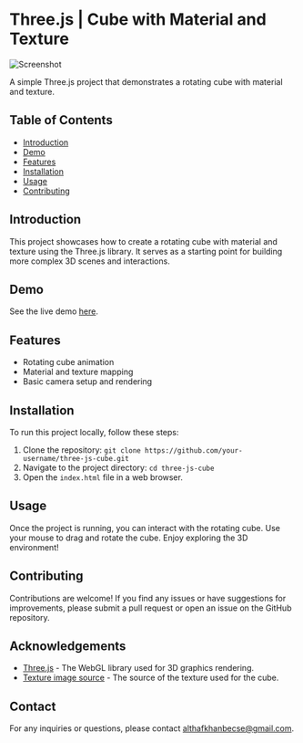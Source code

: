 # Three.js | Cube with Material and Texture

![Screenshot]([screenshot.png](https://github.com/althafkhan2107/Quick-3D-Shape-Three-js/assets/98469857/fd0475a1-40b8-4a8c-bd12-2818a9aa09e6))

A simple Three.js project that demonstrates a rotating cube with material and texture.

## Table of Contents

- [Introduction](#introduction)
- [Demo](#demo)
- [Features](#features)
- [Installation](#installation)
- [Usage](#usage)
- [Contributing](#contributing)

## Introduction

This project showcases how to create a rotating cube with material and texture using the Three.js library. It serves as a starting point for building more complex 3D scenes and interactions.

## Demo

See the live demo [here](https://example.com).

## Features

- Rotating cube animation
- Material and texture mapping
- Basic camera setup and rendering

## Installation

To run this project locally, follow these steps:

1. Clone the repository: `git clone https://github.com/your-username/three-js-cube.git`
2. Navigate to the project directory: `cd three-js-cube`
3. Open the `index.html` file in a web browser.

## Usage

Once the project is running, you can interact with the rotating cube. Use your mouse to drag and rotate the cube. Enjoy exploring the 3D environment!

## Contributing

Contributions are welcome! If you find any issues or have suggestions for improvements, please submit a pull request or open an issue on the GitHub repository.


## Acknowledgements

- [Three.js](https://threejs.org) - The WebGL library used for 3D graphics rendering.
- [Texture image source](https://example.com) - The source of the texture used for the cube.

## Contact

For any inquiries or questions, please contact [althafkhanbecse@gmail.com](mailto:althafkhanbecse@gmail.com).

